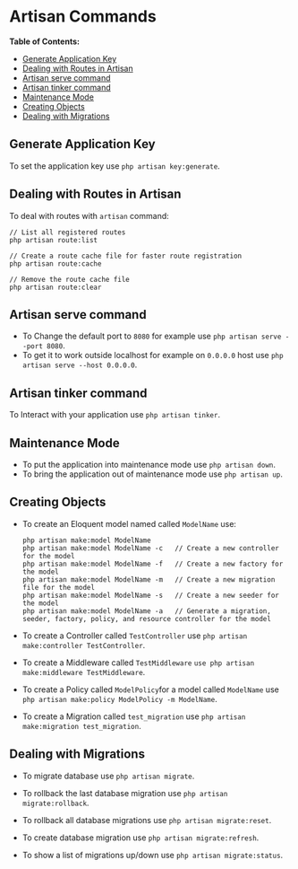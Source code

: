 # Artisan Commands

**Table of Contents:**
* [Generate Application Key](#generate-application-key)
* [Dealing with Routes in Artisan](#dealing-with-routes-in-artisan)
* [Artisan serve command](#artisan-serve-command)
* [Artisan tinker command](#artisan-tinker-command)
* [Maintenance Mode](#maintenance-mode)
* [Creating Objects](#creating-objects)
* [Dealing with Migrations](#dealing-with-migrations)


## Generate Application Key

To set the application key use `php artisan key:generate`.

## Dealing with Routes in Artisan

To deal with routes with `artisan` command:

```
// List all registered routes
php artisan route:list

// Create a route cache file for faster route registration
php artisan route:cache

// Remove the route cache file
php artisan route:clear
```


## Artisan serve command

- To Change the default port to `8080` for example use `php artisan serve --port 8080`.
- To get it to work outside localhost for example on `0.0.0.0` host use `php artisan serve --host 0.0.0.0`.


## Artisan tinker command

To Interact with your application use `php artisan tinker`.


## Maintenance Mode

- To put the application into maintenance mode use `php artisan down`.
- To bring the application out of maintenance mode use `php artisan up`.


## Creating Objects

- To create an Eloquent model named called `ModelName` use:

    ```
    php artisan make:model ModelName
    php artisan make:model ModelName -c   // Create a new controller for the model
    php artisan make:model ModelName -f   // Create a new factory for the model
    php artisan make:model ModelName -m   // Create a new migration file for the model
    php artisan make:model ModelName -s   // Create a new seeder for the model
    php artisan make:model ModelName -a   // Generate a migration, seeder, factory, policy, and resource controller for the model
    ```

- To create a Controller called `TestController` use `php artisan make:controller TestController`.

- To create a Middleware called `TestMiddleware` `use php artisan make:middleware TestMiddleware`.

- To create a Policy called `ModelPolicy`for a model called `ModelName` use `php artisan make:policy ModelPolicy -m ModelName`.

- To create a Migration called `test_migration` use `php artisan make:migration test_migration`.


## Dealing with Migrations

- To migrate database use `php artisan migrate`.

- To rollback the last database migration use `php artisan migrate:rollback`.

- To rollback all database migrations use `php artisan migrate:reset`.

- To create database migration use `php artisan migrate:refresh`.

- To show a list of migrations up/down use `php artisan migrate:status`.